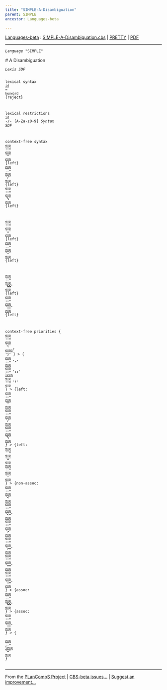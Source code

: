 ```yaml
---
title: "SIMPLE-A-Disambiguation"
parent: SIMPLE
ancestor: Languages-beta

---
```


[Languages-beta] : [SIMPLE-A-Disambiguation.cbs] \| [PRETTY] \| [PDF]


----
<div class="highlighter-rouge"><pre class="highlight"><code><i class="keyword">Language</i> <span id="Language_SIMPLE">"SIMPLE"</span></code></pre></div>
# <span id="SectionNumber_A">A</span> Disambiguation


<div class="highlighter-rouge"><pre class="highlight"><code><i class="keyword">Lexis</i> <i class="keyword">SDF</i>

lexical syntax 
  <code><span class="syn-name"><a href="../SIMPLE-1-Lexical/index.html#SyntaxName_id">id</a></span></code> = <code><span class="syn-name"><a href="../SIMPLE-1-Lexical/index.html#SyntaxName_keyword">keyword</a></span></code> {reject}

lexical restrictions
  <code><span class="syn-name"><a href="../SIMPLE-1-Lexical/index.html#SyntaxName_id">id</a></span></code> -/- [A-Za-z0-9]
<i class="keyword">Syntax</i> <i class="keyword">SDF</i>

context-free syntax
<code><i class="keyword"></i><i class="var"></i><span class="syn-name"><a href="../SIMPLE-2-Expressions/index.html#SyntaxName_exp">exp</a></span> ::= <span class="syn-name"><a href="../SIMPLE-2-Expressions/index.html#SyntaxName_exp">exp</a></span> <b class="atom">'*'</b> <span class="syn-name"><a href="../SIMPLE-2-Expressions/index.html#SyntaxName_exp">exp</a></span></code> {left}
<code><i class="keyword"></i><i class="var"></i><span class="syn-name"><a href="../SIMPLE-2-Expressions/index.html#SyntaxName_exp">exp</a></span> ::= <span class="syn-name"><a href="../SIMPLE-2-Expressions/index.html#SyntaxName_exp">exp</a></span> <b class="atom">'/'</b> <span class="syn-name"><a href="../SIMPLE-2-Expressions/index.html#SyntaxName_exp">exp</a></span></code> {left}
<code><i class="keyword"></i><i class="var"></i><span class="syn-name"><a href="../SIMPLE-2-Expressions/index.html#SyntaxName_exp">exp</a></span> ::= <span class="syn-name"><a href="../SIMPLE-2-Expressions/index.html#SyntaxName_exp">exp</a></span> <b class="atom">'%'</b> <span class="syn-name"><a href="../SIMPLE-2-Expressions/index.html#SyntaxName_exp">exp</a></span></code> {left}
  
<code><i class="keyword"></i><i class="var"></i><span class="syn-name"><a href="../SIMPLE-2-Expressions/index.html#SyntaxName_exp">exp</a></span> ::= <span class="syn-name"><a href="../SIMPLE-2-Expressions/index.html#SyntaxName_exp">exp</a></span> <b class="atom">'+'</b> <span class="syn-name"><a href="../SIMPLE-2-Expressions/index.html#SyntaxName_exp">exp</a></span></code> {left}
<code><i class="keyword"></i><i class="var"></i><span class="syn-name"><a href="../SIMPLE-2-Expressions/index.html#SyntaxName_exp">exp</a></span> ::= <span class="syn-name"><a href="../SIMPLE-2-Expressions/index.html#SyntaxName_exp">exp</a></span> <b class="atom">'-'</b> <span class="syn-name"><a href="../SIMPLE-2-Expressions/index.html#SyntaxName_exp">exp</a></span></code> {left}
  
<code><i class="keyword"></i><i class="var"></i><span class="syn-name"><a href="../SIMPLE-2-Expressions/index.html#SyntaxName_exp">exp</a></span> ::= <span class="syn-name"><a href="../SIMPLE-2-Expressions/index.html#SyntaxName_exp">exp</a></span> <b class="atom">'&&'</b> <span class="syn-name"><a href="../SIMPLE-2-Expressions/index.html#SyntaxName_exp">exp</a></span></code> {left}
<code><i class="keyword"></i><i class="var"></i><span class="syn-name"><a href="../SIMPLE-2-Expressions/index.html#SyntaxName_exp">exp</a></span> ::= <span class="syn-name"><a href="../SIMPLE-2-Expressions/index.html#SyntaxName_exp">exp</a></span> <b class="atom">'||'</b> <span class="syn-name"><a href="../SIMPLE-2-Expressions/index.html#SyntaxName_exp">exp</a></span></code> {left}

context-free priorities
{
<code><i class="keyword"></i><i class="var"></i><span class="syn-name"><a href="../SIMPLE-2-Expressions/index.html#SyntaxName_exp">exp</a></span> ::= <span class="syn-name"><a href="../SIMPLE-2-Expressions/index.html#SyntaxName_exp">exp</a></span> <b class="atom">'('</b> <span class="syn-name"><a href="../SIMPLE-2-Expressions/index.html#SyntaxName_exps">exps</a></span><sup class="sup">?</sup> <b class="atom">')'</b></code>
} >
{
<code><i class="keyword"></i><i class="var"></i><span class="syn-name"><a href="../SIMPLE-2-Expressions/index.html#SyntaxName_exp">exp</a></span> ::= <b class="atom">'-'</b> <span class="syn-name"><a href="../SIMPLE-2-Expressions/index.html#SyntaxName_exp">exp</a></span></code>
<code><i class="keyword"></i><i class="var"></i><span class="syn-name"><a href="../SIMPLE-2-Expressions/index.html#SyntaxName_exp">exp</a></span> ::= <b class="atom">'++'</b> <span class="syn-name"><a href="../SIMPLE-2-Expressions/index.html#SyntaxName_lexp">lexp</a></span></code>
<code><i class="keyword"></i><i class="var"></i><span class="syn-name"><a href="../SIMPLE-2-Expressions/index.html#SyntaxName_exp">exp</a></span> ::= <b class="atom">'!'</b> <span class="syn-name"><a href="../SIMPLE-2-Expressions/index.html#SyntaxName_exp">exp</a></span></code>
} >
{left: 
<code><i class="keyword"></i><i class="var"></i><span class="syn-name"><a href="../SIMPLE-2-Expressions/index.html#SyntaxName_exp">exp</a></span> ::= <span class="syn-name"><a href="../SIMPLE-2-Expressions/index.html#SyntaxName_exp">exp</a></span> <b class="atom">'*'</b> <span class="syn-name"><a href="../SIMPLE-2-Expressions/index.html#SyntaxName_exp">exp</a></span></code>
<code><i class="keyword"></i><i class="var"></i><span class="syn-name"><a href="../SIMPLE-2-Expressions/index.html#SyntaxName_exp">exp</a></span> ::= <span class="syn-name"><a href="../SIMPLE-2-Expressions/index.html#SyntaxName_exp">exp</a></span> <b class="atom">'/'</b> <span class="syn-name"><a href="../SIMPLE-2-Expressions/index.html#SyntaxName_exp">exp</a></span></code>
<code><i class="keyword"></i><i class="var"></i><span class="syn-name"><a href="../SIMPLE-2-Expressions/index.html#SyntaxName_exp">exp</a></span> ::= <span class="syn-name"><a href="../SIMPLE-2-Expressions/index.html#SyntaxName_exp">exp</a></span> <b class="atom">'%'</b> <span class="syn-name"><a href="../SIMPLE-2-Expressions/index.html#SyntaxName_exp">exp</a></span></code>
} >
{left: 
<code><i class="keyword"></i><i class="var"></i><span class="syn-name"><a href="../SIMPLE-2-Expressions/index.html#SyntaxName_exp">exp</a></span> ::= <span class="syn-name"><a href="../SIMPLE-2-Expressions/index.html#SyntaxName_exp">exp</a></span> <b class="atom">'+'</b> <span class="syn-name"><a href="../SIMPLE-2-Expressions/index.html#SyntaxName_exp">exp</a></span></code>
<code><i class="keyword"></i><i class="var"></i><span class="syn-name"><a href="../SIMPLE-2-Expressions/index.html#SyntaxName_exp">exp</a></span> ::= <span class="syn-name"><a href="../SIMPLE-2-Expressions/index.html#SyntaxName_exp">exp</a></span> <b class="atom">'-'</b> <span class="syn-name"><a href="../SIMPLE-2-Expressions/index.html#SyntaxName_exp">exp</a></span></code>
} >
{non-assoc: 
<code><i class="keyword"></i><i class="var"></i><span class="syn-name"><a href="../SIMPLE-2-Expressions/index.html#SyntaxName_exp">exp</a></span> ::= <span class="syn-name"><a href="../SIMPLE-2-Expressions/index.html#SyntaxName_exp">exp</a></span> <b class="atom">'<'</b> <span class="syn-name"><a href="../SIMPLE-2-Expressions/index.html#SyntaxName_exp">exp</a></span></code>
<code><i class="keyword"></i><i class="var"></i><span class="syn-name"><a href="../SIMPLE-2-Expressions/index.html#SyntaxName_exp">exp</a></span> ::= <span class="syn-name"><a href="../SIMPLE-2-Expressions/index.html#SyntaxName_exp">exp</a></span> <b class="atom">'<='</b> <span class="syn-name"><a href="../SIMPLE-2-Expressions/index.html#SyntaxName_exp">exp</a></span></code>
<code><i class="keyword"></i><i class="var"></i><span class="syn-name"><a href="../SIMPLE-2-Expressions/index.html#SyntaxName_exp">exp</a></span> ::= <span class="syn-name"><a href="../SIMPLE-2-Expressions/index.html#SyntaxName_exp">exp</a></span> <b class="atom">'>'</b> <span class="syn-name"><a href="../SIMPLE-2-Expressions/index.html#SyntaxName_exp">exp</a></span></code>
<code><i class="keyword"></i><i class="var"></i><span class="syn-name"><a href="../SIMPLE-2-Expressions/index.html#SyntaxName_exp">exp</a></span> ::= <span class="syn-name"><a href="../SIMPLE-2-Expressions/index.html#SyntaxName_exp">exp</a></span> <b class="atom">'>='</b> <span class="syn-name"><a href="../SIMPLE-2-Expressions/index.html#SyntaxName_exp">exp</a></span></code>
<code><i class="keyword"></i><i class="var"></i><span class="syn-name"><a href="../SIMPLE-2-Expressions/index.html#SyntaxName_exp">exp</a></span> ::= <span class="syn-name"><a href="../SIMPLE-2-Expressions/index.html#SyntaxName_exp">exp</a></span> <b class="atom">'=='</b> <span class="syn-name"><a href="../SIMPLE-2-Expressions/index.html#SyntaxName_exp">exp</a></span></code>
<code><i class="keyword"></i><i class="var"></i><span class="syn-name"><a href="../SIMPLE-2-Expressions/index.html#SyntaxName_exp">exp</a></span> ::= <span class="syn-name"><a href="../SIMPLE-2-Expressions/index.html#SyntaxName_exp">exp</a></span> <b class="atom">'!='</b> <span class="syn-name"><a href="../SIMPLE-2-Expressions/index.html#SyntaxName_exp">exp</a></span></code>
} >
{assoc: 
<code><i class="keyword"></i><i class="var"></i><span class="syn-name"><a href="../SIMPLE-2-Expressions/index.html#SyntaxName_exp">exp</a></span> ::= <span class="syn-name"><a href="../SIMPLE-2-Expressions/index.html#SyntaxName_exp">exp</a></span> <b class="atom">'&&'</b> <span class="syn-name"><a href="../SIMPLE-2-Expressions/index.html#SyntaxName_exp">exp</a></span></code>
} >
{assoc: 
<code><i class="keyword"></i><i class="var"></i><span class="syn-name"><a href="../SIMPLE-2-Expressions/index.html#SyntaxName_exp">exp</a></span> ::= <span class="syn-name"><a href="../SIMPLE-2-Expressions/index.html#SyntaxName_exp">exp</a></span> <b class="atom">'||'</b> <span class="syn-name"><a href="../SIMPLE-2-Expressions/index.html#SyntaxName_exp">exp</a></span></code>
} >
{       
<code><i class="keyword"></i><i class="var"></i><span class="syn-name"><a href="../SIMPLE-2-Expressions/index.html#SyntaxName_exp">exp</a></span> ::= <span class="syn-name"><a href="../SIMPLE-2-Expressions/index.html#SyntaxName_lexp">lexp</a></span> <b class="atom">'='</b> <span class="syn-name"><a href="../SIMPLE-2-Expressions/index.html#SyntaxName_exp">exp</a></span></code>
}</code></pre></div>


[Funcons-beta]: /CBS-beta/docs/Funcons-beta
  "FUNCONS-BETA"
[Unstable-Funcons-beta]: /CBS-beta/docs/Unstable-Funcons-beta
  "UNSTABLE-FUNCONS-BETA"
[Languages-beta]: /CBS-beta/docs/Languages-beta
  "LANGUAGES-BETA"
[Unstable-Languages-beta]: /CBS-beta/docs/Unstable-Languages-beta
  "UNSTABLE-LANGUAGES-BETA"
[CBS-beta]: /CBS-beta
  "CBS-BETA"
[SIMPLE-A-Disambiguation.cbs]: https://github.com/plancomps/CBS-beta/blob/master/Languages-beta/SIMPLE/SIMPLE-cbs/SIMPLE/SIMPLE-A-Disambiguation/SIMPLE-A-Disambiguation.cbs
  "CBS SOURCE FILE ON GITHUB"
[PLAIN]: /CBS-beta/docs/Languages-beta/SIMPLE/SIMPLE-cbs/SIMPLE/SIMPLE-A-Disambiguation
  "CBS SOURCE WEB PAGE"
[PRETTY]: /CBS-beta/math/Languages-beta/SIMPLE/SIMPLE-cbs/SIMPLE/SIMPLE-A-Disambiguation
  "CBS-KATEX WEB PAGE"
[PDF]: /CBS-beta/math/Languages-beta/SIMPLE/SIMPLE-cbs/SIMPLE/SIMPLE-A-Disambiguation/SIMPLE-A-Disambiguation.pdf
  "CBS-LATEX PDF FILE"
[PLanCompS Project]: https://plancomps.github.io
  "PROGRAMMING LANGUAGE COMPONENTS AND SPECIFICATIONS PROJECT HOME PAGE"

____

From the [PLanCompS Project] | [CBS-beta issues...] | [Suggest an improvement...]

[CBS-beta issues...]: https://github.com/plancomps/CBS-beta/issues
   "CBS-BETA ISSUE REPORTS ON GITHUB"
 [Suggest an improvement...]: mailto:plancomps@gmail.com?Subject=CBS-beta%20-%20comment&Body=Re%3A%20CBS-beta%20specification%20at%20SIMPLE/SIMPLE-A-Disambiguation/SIMPLE-A-Disambiguation.cbs%0A%0AComment/Query/Issue/Suggestion%3A%0A%0A%0ASignature%3A%0A
   "GENERATE AN EMAIL TEMPLATE"

